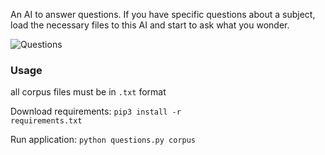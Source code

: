 An AI to answer questions. If you have specific questions about a subject, load the necessary files to this AI and start to ask what you wonder.

![Questions](https://github.com/BurakAhmet/cs50AI/assets/89780902/8db6269f-d83d-4fc7-a5f1-3a0aadd8d254)

### Usage
  all corpus files must be in <code>.txt</code> format

  Download requirements: <code>pip3 install -r requirements.txt</code>

  Run application: <code>python questions.py corpus</code>
